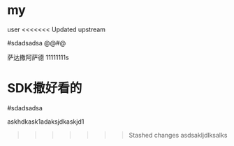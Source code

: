# my
user
<<<<<<< Updated upstream

#sdadsadsa
@@#@

萨达撒阿萨德
11111111s

SDK撒好看的
=======
#sdadsadsa

askhdkask1adaksjdkaskjd1
>>>>>>> Stashed changes
asdsakljdlksalks

